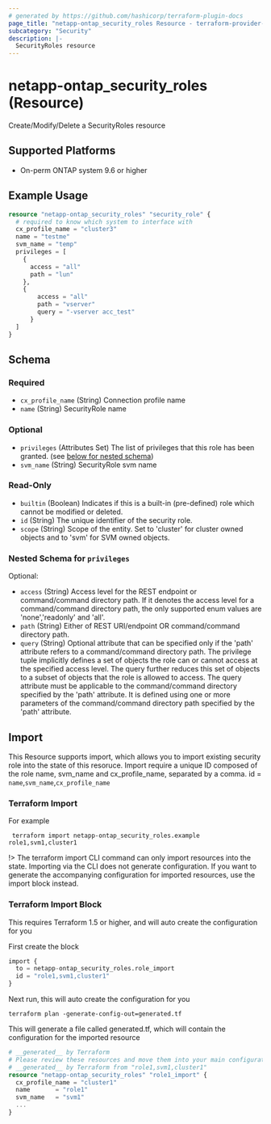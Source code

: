 ```yaml
---
# generated by https://github.com/hashicorp/terraform-plugin-docs
page_title: "netapp-ontap_security_roles Resource - terraform-provider-netapp-ontap"
subcategory: "Security"
description: |-
  SecurityRoles resource
---
```


# netapp-ontap_security_roles (Resource)

Create/Modify/Delete a SecurityRoles resource

## Supported Platforms
* On-perm ONTAP system 9.6 or higher

## Example Usage

```terraform
resource "netapp-ontap_security_roles" "security_role" {
  # required to know which system to interface with
  cx_profile_name = "cluster3"
  name = "testme"
  svm_name = "temp"
  privileges = [
    {
      access = "all"
      path = "lun"
    },
    {
	    access = "all"
	    path = "vserver"
	    query = "-vserver acc_test"
	  }
  ]
}
```

<!-- schema generated by tfplugindocs -->
## Schema

### Required

- `cx_profile_name` (String) Connection profile name
- `name` (String) SecurityRole name

### Optional

- `privileges` (Attributes Set) The list of privileges that this role has been granted. (see [below for nested schema](#nestedatt--privileges))
- `svm_name` (String) SecurityRole svm name

### Read-Only

- `builtin` (Boolean) Indicates if this is a built-in (pre-defined) role which cannot be modified or deleted.
- `id` (String) The unique identifier of the security role.
- `scope` (String) Scope of the entity. Set to 'cluster' for cluster owned objects and to 'svm' for SVM owned objects.

<a id="nestedatt--privileges"></a>
### Nested Schema for `privileges`

Optional:

- `access` (String) Access level for the REST endpoint or command/command directory path. If it denotes the access level for a command/command directory path, the only supported enum values are 'none','readonly' and 'all'.
- `path` (String) Either of REST URI/endpoint OR command/command directory path.
- `query` (String) Optional attribute that can be specified only if the 'path' attribute refers to a command/command directory path. The privilege tuple implicitly defines a set of objects the role can or cannot access at the specified access level. The query further reduces this set of objects to a subset of objects that the role is allowed to access. The query attribute must be applicable to the command/command directory specified by the 'path' attribute. It is defined using one or more parameters of the command/command directory path specified by the 'path' attribute.

## Import
This Resource supports import, which allows you to import existing security role into the state of this resoruce.
Import require a unique ID composed of the role name, svm_name and cx_profile_name, separated by a comma.
 id = `name`,`svm_name`,`cx_profile_name`

### Terraform Import
 For example
 ```shell
  terraform import netapp-ontap_security_roles.example role1,svm1,cluster1
 ```

!> The terraform import CLI command can only import resources into the state. Importing via the CLI does not generate configuration. If you want to generate the accompanying configuration for imported resources, use the import block instead.

### Terraform Import Block
This requires Terraform 1.5 or higher, and will auto create the configuration for you

First create the block
```terraform
import {
  to = netapp-ontap_security_roles.role_import
  id = "role1,svm1,cluster1"
}
```
Next run, this will auto create the configuration for you
```shell
terraform plan -generate-config-out=generated.tf
```
This will generate a file called generated.tf, which will contain the configuration for the imported resource
```terraform
# __generated__ by Terraform
# Please review these resources and move them into your main configuration files.
# __generated__ by Terraform from "role1,svm1,cluster1"
resource "netapp-ontap_security_roles" "role1_import" {
  cx_profile_name = "cluster1"
  name       = "role1"
  svm_name   = "svm1"
  ...
}
```